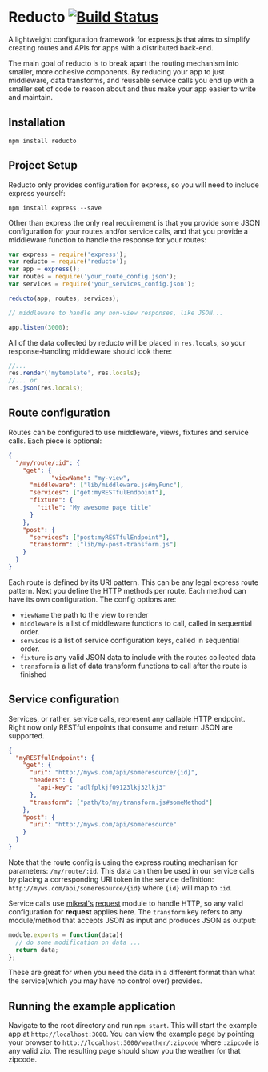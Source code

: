 # Reducto [![Build Status](https://travis-ci.org/michaelleeallen/reducto.png)](https://travis-ci.org/michaelleeallen/reducto)

A lightweight configuration framework for express.js that aims to simplify creating routes and APIs for apps with
a distributed back-end.

The main goal of reducto is to break apart the routing mechanism into smaller, more cohesive components. By reducing your app to just middleware, data transforms, and reusable service calls you end up with a smaller set of code to reason about and thus make your app easier to write and maintain.


## Installation

	npm install reducto

## Project Setup

Reducto only provides configuration for express, so you will need to include express
yourself:

	npm install express --save

Other than express the only real requirement is that you provide some JSON configuration
for your routes and/or service calls, and that you provide a middleware function to handle
the response for your routes:
```javascript
var express = require('express');
var reducto = require('reducto');
var app = express();
var routes = require('your_route_config.json');
var services = require('your_services_config.json');

reducto(app, routes, services);

// middleware to handle any non-view responses, like JSON...

app.listen(3000);
```

All of the data collected by reducto will be placed in `res.locals`, so your response-handling
middleware should look there:

```javascript
//...
res.render('mytemplate', res.locals);
//... or ...
res.json(res.locals);
```

## Route configuration

Routes can be configured to use middleware, views, fixtures and service calls. Each piece is optional:
```json
{
  "/my/route/:id": {
    "get": {
			"viewName": "my-view",
      "middleware": ["lib/middleware.js#myFunc"],
      "services": ["get:myRESTfulEndpoint"],
      "fixture": {
        "title": "My awesome page title"
      }
    },
    "post": {
      "services": ["post:myRESTfulEndpoint"],
      "transform": ["lib/my-post-transform.js"]
    }
  }
}
```

Each route is defined by its URI pattern. This can be any legal express route pattern. Next you define
the HTTP methods per route. Each method can have its own configuration. The config options are:
- `viewName` the path to the view to render
- `middleware` is a list of middleware functions to call, called in sequential order.
- `services` is a list of service configuration keys, called in sequential order.
- `fixture` is any valid JSON data to include with the routes collected data
- `transform` is a list of data transform functions to call after the route is finished

## Service configuration

Services, or rather, service calls, represent any callable HTTP endpoint. Right now only RESTful enpoints that
consume and return JSON are supported.
```json
{
  "myRESTfulEndpoint": {
    "get": {
      "uri": "http://myws.com/api/someresource/{id}",
      "headers": {
        "api-key": "adlfplkjf09123lkj32lkj3"
      },
      "transform": ["path/to/my/transform.js#someMethod"]
    },
    "post": {
      "uri": "http://myws.com/api/someresource"
    }
  }
}
```
Note that the route config is using
the express routing mechanism for parameters: `/my/route/:id`. This data can then be used in our service calls by
placing a corresponding URI token in the service definition: `http://myws.com/api/someresource/{id}` where `{id}`
will map to `:id`.

Service calls use [mikeal's](https://github.com/mikeal) [request](https://github.com/mikeal/request) module to handle HTTP, so any valid configuration for
**request** applies here. The `transform` key refers to any module/method that accepts JSON as input and produces JSON as output:

```javascript
module.exports = function(data){
  // do some modification on data ...
  return data;
};
```
These are great for when you need the data in a different format than what the service(which you may have no control over) provides.

## Running the example application

Navigate to the root directory and run `npm start`. This will start the example app at
`http://localhost:3000`. You can view the example page by pointing your browser to `http://localhost:3000/weather/:zipcode`
where `:zipcode` is any valid zip. The resulting page should show you the weather for that zipcode.
